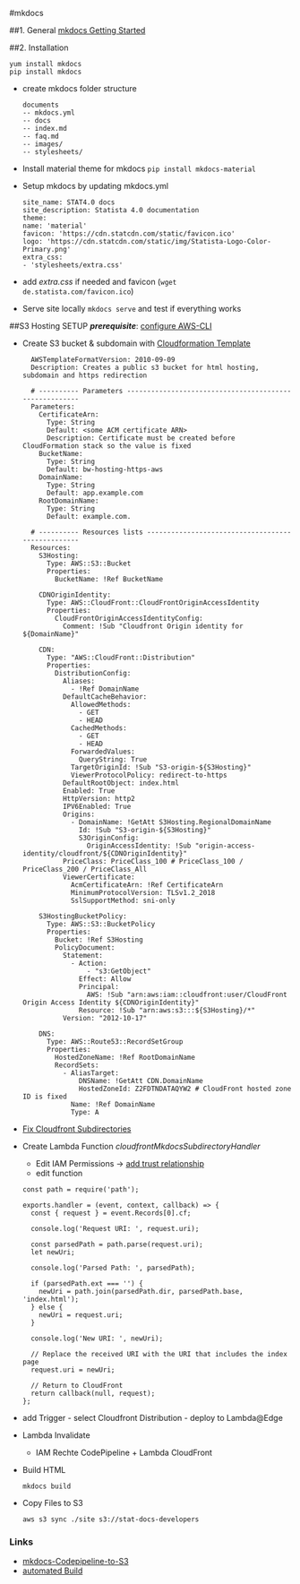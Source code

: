 #mkdocs

##1. General
[mkdocs Getting Started](https://www.mkdocs.org/#getting-started "mkdocs Getting Started")

##2. Installation
```
yum install mkdocs
pip install mkdocs
```
* create mkdocs folder structure
    ```
    documents
    -- mkdocs.yml
    -- docs
    -- index.md
    -- faq.md
    -- images/
    -- stylesheets/
    ```
* Install material theme for mkdocs 
`pip install mkdocs-material`

* Setup mkdocs by updating mkdocs.yml
    ```
    site_name: STAT4.0 docs
    site_description: Statista 4.0 documentation
    theme:
    name: 'material'
    favicon: 'https://cdn.statcdn.com/static/favicon.ico'
    logo: 'https://cdn.statcdn.com/static/img/Statista-Logo-Color-Primary.png'
    extra_css:
    - 'stylesheets/extra.css'
    ```
* add _extra.css_ if needed and favicon (`wget de.statista.com/favicon.ico`)

* Serve site locally
`mkdocs serve` and test if everything works

##S3 Hosting SETUP
_**prerequisite**_: [configure AWS-CLI](aws_cli)

* Create S3 bucket & subdomain with [Cloudformation Template](https://docs.aws.amazon.com/AWSCloudFormation/latest/UserGuide/quickref-s3.html)

   		AWSTemplateFormatVersion: 2010-09-09
   		Description: Creates a public s3 bucket for html hosting, subdomain and https redirection

   		# ---------- Parameters -------------------------------------------------------
   		Parameters:
   		  CertificateArn:
   			Type: String
   			Default: <some ACM certificate ARN>
   			Description: Certificate must be created before CloudFormation stack so the value is fixed
   		  BucketName:
   			Type: String
   			Default: bw-hosting-https-aws
   		  DomainName:
   			Type: String
   			Default: app.example.com
   		  RootDomainName:
   			Type: String
   			Default: example.com.

   		# ---------- Resources lists --------------------------------------------------
   		Resources:
   		  S3Hosting:
   			Type: AWS::S3::Bucket
   			Properties:
   			  BucketName: !Ref BucketName

   		  CDNOriginIdentity:
   			Type: AWS::CloudFront::CloudFrontOriginAccessIdentity
   			Properties:
   			  CloudFrontOriginAccessIdentityConfig:
   				Comment: !Sub "Cloudfront Origin identity for ${DomainName}"

   		  CDN:
   			Type: "AWS::CloudFront::Distribution"
   			Properties:
   			  DistributionConfig:
   				Aliases: 
   				  - !Ref DomainName
   				DefaultCacheBehavior:
   				  AllowedMethods:
   					- GET
   					- HEAD
   				  CachedMethods:
   					- GET
   					- HEAD
   				  ForwardedValues:
   					QueryString: True
   				  TargetOriginId: !Sub "S3-origin-${S3Hosting}"
   				  ViewerProtocolPolicy: redirect-to-https
   				DefaultRootObject: index.html
   				Enabled: True
   				HttpVersion: http2
   				IPV6Enabled: True
   				Origins:
   				  - DomainName: !GetAtt S3Hosting.RegionalDomainName
   					Id: !Sub "S3-origin-${S3Hosting}"
   					S3OriginConfig:
   					  OriginAccessIdentity: !Sub "origin-access-identity/cloudfront/${CDNOriginIdentity}"
   				PriceClass: PriceClass_100 # PriceClass_100 / PriceClass_200 / PriceClass_All
   				ViewerCertificate:
   				  AcmCertificateArn: !Ref CertificateArn
   				  MinimumProtocolVersion: TLSv1.2_2018
   				  SslSupportMethod: sni-only

   		  S3HostingBucketPolicy:
   			Type: AWS::S3::BucketPolicy
   			Properties:
   			  Bucket: !Ref S3Hosting
   			  PolicyDocument:
   				Statement:
   				  - Action:
   					  - "s3:GetObject"
   					Effect: Allow
   					Principal:
   					  AWS: !Sub "arn:aws:iam::cloudfront:user/CloudFront Origin Access Identity ${CDNOriginIdentity}"
   					Resource: !Sub "arn:aws:s3:::${S3Hosting}/*"
   				Version: "2012-10-17"

   		  DNS:
   			Type: AWS::Route53::RecordSetGroup
   			Properties:
   			  HostedZoneName: !Ref RootDomainName
   			  RecordSets:
   				- AliasTarget:
   					DNSName: !GetAtt CDN.DomainName
   					HostedZoneId: Z2FDTNDATAQYW2 # CloudFront hosted zone ID is fixed
   				  Name: !Ref DomainName
   				  Type: A


* [Fix Cloudfront Subdirectories](https://medium.com/radon-dev/redirection-on-cloudfront-with-lambda-edge-e72fd633603e "Source")

* Create Lambda Function _cloudfrontMkdocsSubdirectoryHandler_
    * Edit IAM Permissions -> [add trust relationship](https://stackoverflow.com/questions/53796032/cannot-create-aws-lamda-function-due-to-some-cryptic-error-message)
    * edit function
  
    ```
  const path = require('path');
    
    exports.handler = (event, context, callback) => {
      const { request } = event.Records[0].cf;
      
      console.log('Request URI: ', request.uri);

      const parsedPath = path.parse(request.uri);
      let newUri;

      console.log('Parsed Path: ', parsedPath);
      
      if (parsedPath.ext === '') {
        newUri = path.join(parsedPath.dir, parsedPath.base, 'index.html');
      } else {
        newUri = request.uri;
      }

      console.log('New URI: ', newUri);

      // Replace the received URI with the URI that includes the index page
      request.uri = newUri;
      
      // Return to CloudFront
      return callback(null, request);
    };
  ```
  
* add Trigger - select Cloudfront Distribution - deploy to Lambda@Edge
* Lambda Invalidate
    * IAM Rechte CodePipeline + Lambda CloudFront
* Build HTML
    ```
    mkdocs build
    ```

* Copy Files to S3
    ```
    aws s3 sync ./site s3://stat-docs-developers
    ```
### Links
* [mkdocs-Codepipeline-to-S3](https://github.com/aurbac/mkdocs-codepipeline-github-to-s3)
* [automated Build](https://medium.com/taptuit/automated-build-deploy-with-aws-codepipeline-f0714d62f61c)
